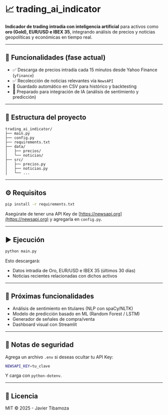 
# 📈 trading_ai_indicator

**Indicador de trading intradía con inteligencia artificial** para activos como **oro (Gold), EUR/USD e IBEX 35**, integrando análisis de precios y noticias geopolíticas y económicas en tiempo real.

---

## 🚀 Funcionalidades (fase actual)
- ✅ Descarga de precios intradía cada 15 minutos desde Yahoo Finance (`yfinance`)
- ✅ Recolección de noticias relevantes vía `NewsAPI`
- 🔄 Guardado automático en CSV para histórico y backtesting
- 🧠 Preparado para integración de IA (análisis de sentimiento y predicción)

---

## 📁 Estructura del proyecto

```
trading_ai_indicator/
├── main.py
├── config.py
├── requirements.txt
├── data/
│   ├── precios/
│   └── noticias/
├── src/
│   ├── precios.py
│   ├── noticias.py
│   └── ...
```

---

## ⚙️ Requisitos

```bash
pip install -r requirements.txt
```

Asegúrate de tener una API Key de [https://newsapi.org](https://newsapi.org) y agregarla en `config.py`.

---

## ▶️ Ejecución

```bash
python main.py
```

Esto descargará:
- Datos intradía de Oro, EUR/USD e IBEX 35 (últimos 30 días)
- Noticias recientes relacionadas con dichos activos

---

## 🧠 Próximas funcionalidades

- Análisis de sentimiento en titulares (NLP con spaCy/NLTK)
- Modelo de predicción basado en ML (Random Forest / LSTM)
- Generador de señales de compra/venta
- Dashboard visual con Streamlit

---

## 🔐 Notas de seguridad

Agrega un archivo `.env` si deseas ocultar tu API Key:

```bash
NEWSAPI_KEY=tu_clave
```

Y carga con `python-dotenv`.

---

## 📄 Licencia

MIT © 2025 - Javier Tibamoza
